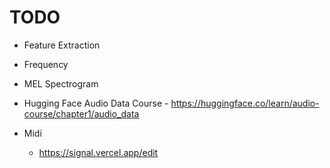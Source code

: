 # TODO

* Feature Extraction
* Frequency
* MEL Spectrogram

* Hugging Face Audio Data Course - https://huggingface.co/learn/audio-course/chapter1/audio_data

* Midi
  * https://signal.vercel.app/edit
